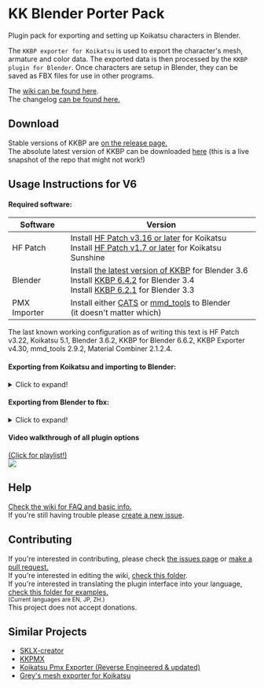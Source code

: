# KK Blender Porter Pack
Plugin pack for exporting and setting up Koikatsu characters in Blender.  

The ```KKBP exporter for Koikatsu``` is used to export the character's mesh, armature and color data. The exported data is then processed by the ```KKBP plugin for Blender```. Once characters are setup in Blender, they can be saved as FBX files for use in other programs. 

The [wiki can be found here](https://github.com/FlailingFog/KK-Blender-Porter-Pack/blob/master/wiki/Wiki%20top.md).  
The changelog [can be found here.](https://github.com/FlailingFog/KK-Blender-Shader-Pack/blob/master/Changelog.md)

## Download
Stable versions of KKBP are [on the release page.](https://github.com/FlailingFog/KK-Blender-Porter-Pack/releases)  
The absolute latest version of KKBP can be downloaded [here](https://github.com/FlailingFog/KK-Blender-Porter-Pack/archive/refs/heads/master.zip) (this is a live snapshot of the repo that might not work!)

## Usage Instructions for V6
#### Required software:
|    Software   | Version | 
| ----------- | ----------- | 
| HF Patch      | Install [HF Patch v3.16 or later](https://github.com/ManlyMarco/KK-HF_Patch) for Koikatsu<br /> Install [HF Patch v1.7 or later](https://github.com/ManlyMarco/KKS-HF_Patch) for Koikatsu Sunshine      | 
| Blender   | Install [the latest version of KKBP](https://github.com/FlailingFog/KK-Blender-Porter-Pack/releases) for Blender 3.6<br /> Install [KKBP 6.4.2](https://github.com/FlailingFog/KK-Blender-Porter-Pack/releases/tag/V6.4.2) for Blender 3.4 <br />Install [KKBP 6.2.1](https://github.com/FlailingFog/KK-Blender-Porter-Pack/releases/tag/V6.2.0) for Blender 3.3 | 
| PMX Importer | Install either [CATS](https://github.com/GiveMeAllYourCats/cats-blender-plugin) or [mmd_tools](https://github.com/UuuNyaa/blender_mmd_tools) to Blender <br />(it doesn't matter which)

The last known working configuration as of writing this text is HF Patch v3.22, Koikatsu 5.1, Blender 3.6.2, KKBP for Blender 6.6.2, KKBP Exporter v4.30, mmd_tools 2.9.2, Material Combiner 2.1.2.4.

#### Exporting from Koikatsu and importing to Blender:
<details><summary>Click to expand!</summary> 

Install KKBP for Koikatsu by copying the KKBP_Exporter.DLL into the plugins folder: C:/Koikatsu install directory/BepInEx/plugins/  
<sub>**(Don't mix KKBP Exporters and KKBP Blender Plugins from different releases! For example, if you are using KKBP release 6.6.2, you must use KK-Blender-Porter-Pack-V6.6.2.zip with KKBP_Exporter_V4.30.zip)**<sub/>
|    Game   | Plugin version | 
| ----------- | ----------- | 
| Koikatsu<br />Koikatsu Party  | Use the .dll file in the net3.5 folder     | 
| Koikatsu Sunshine   | Use the .dll file in the net4.6 folder   |

1. Start the game, go to the character creator and load your character
1. Click the "Export Model for KKBP" button on the top of the screen. This may take a few minutes depending on your hardware. A folder will popup when the export is finished  
![ ](https://github.com/FlailingFog/KK-Blender-Porter-Pack/blob/assets/readme/exportpanel.PNG)
1. Copy the entire folder generated by the plugin to your desktop. This folder is located in C:/Koikatsu install directory/Export_PMX. The format of this folder is ######_CharacterName.
1. Open Blender and make sure KKBP and one of the PMX Importers above are installed in the Blender addon menu
1. Click the Import Model button in the KKBP panel and choose the .pmx file from the export folder. This may take a few minutes depending on your hardware.  
![ ](https://github.com/FlailingFog/KK-Blender-Porter-Pack/blob/assets/readme/panelimport.PNG)
</details>

#### Exporting from Blender to fbx:

<details><summary>Click to expand!</summary> 

1. Save a backup file of your finished model
1. Choose which export type you want in the KKBP panel. There's currently a targeted export type for Unity (VRM and VRChat), and a generic fbx type for everything else
1. Click the "Prep for target application" button
1. Click the "Bake material templates" button and choose the folder you want to store all of your baked images to (warning: there's going to be a lot, so an empty folder is recommended)
1. Create an altas for the body, clothes and hair objects using the [material combiner](https://github.com/Grim-es/material-combiner-addon) addon
1. Hit the undo button to return to the state before you created the atlas. Change the menu under the "Apply baked templates" button from "Light" to "Dark" and click the button to load in the dark textures. Use material combiner again to generate the dark version of the material atlas 
1. Click the export FBX button in the KKBP panel to invoke the built-in fbx export dialog
</details>

#### Video walkthrough of all plugin options

[(Click for playlist!)  
![ ](https://i.ytimg.com/vi/JSdggnGtcmU/hqdefault.jpg?sqp=-oaymwEXCNACELwBSFryq4qpAwkIARUAAIhCGAE=&rs=AOn4CLB775lTVjcdZef5X39gSuwgKiRiBw)](https://www.youtube.com/playlist?list=PLhiuav2SCuvc-wbexi2vwSnVHnZFwkYNP)

## Help
[Check the wiki for FAQ and basic info.](https://github.com/FlailingFog/KK-Blender-Porter-Pack/blob/master/wiki/Wiki%20top.md)  
If you're still having trouble please [create a new issue](https://github.com/FlailingFog/KK-Blender-Porter-Pack/issues).

## Contributing
If you're interested in contributing, please check [the issues page](https://github.com/FlailingFog/KK-Blender-Porter-Pack/issues) or [make a pull request.](https://github.com/FlailingFog/KK-Blender-Porter-Pack/pulls)  
If you're interested in editing the wiki, [check this folder](https://github.com/FlailingFog/KK-Blender-Porter-Pack/tree/master/wiki).  
If you're interested in translating the plugin interface into your language, [check this folder for examples.](https://github.com/FlailingFog/KK-Blender-Porter-Pack/tree/master/interface)  
<sup>(Current languages are EN, JP, ZH.)</sup>  
This project does not accept donations.

## Similar Projects

* [SKLX-creator](https://sklx.gumroad.com/l/sklx-creator)
* [KKPMX](https://github.com/CazzoPMX/KKPMX)
* [Koikatsu Pmx Exporter (Reverse Engineered & updated)](https://github.com/Snittern/KoikatsuPmxExporterReverseEngineered)
* [Grey's mesh exporter for Koikatsu](https://www.google.com/search?q=koikatsu+discord)

